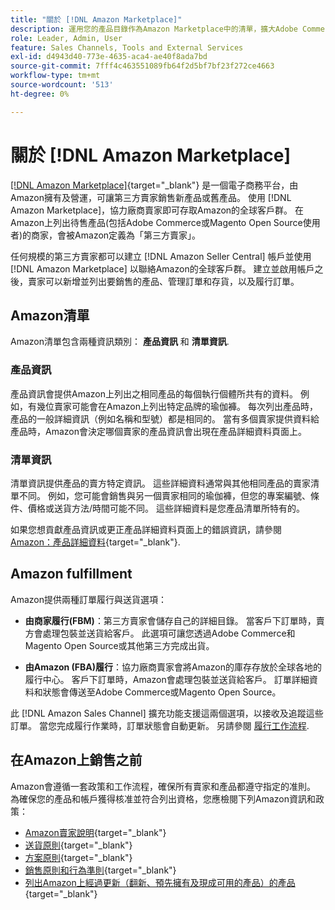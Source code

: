 ```yaml
---
title: "關於 [!DNL Amazon Marketplace]"
description: 運用您的產品目錄作為Amazon Marketplace中的清單，擴大Adobe Commerce或Magento Open Source商店的觸角。
role: Leader, Admin, User
feature: Sales Channels, Tools and External Services
exl-id: d4943d40-773e-4635-aca4-ae40f8ada7bd
source-git-commit: 7fff4c463551089fb64f2d5bf7bf23f272ce4663
workflow-type: tm+mt
source-wordcount: '513'
ht-degree: 0%

---
```


# 關於 [!DNL Amazon Marketplace]

[[!DNL Amazon Marketplace]](https://sell.amazon.com/){target="_blank"} 是一個電子商務平台，由Amazon擁有及營運，可讓第三方賣家銷售新產品或舊產品。 使用 [!DNL Amazon Marketplace]，協力廠商賣家即可存取Amazon的全球客戶群。 在Amazon上列出待售產品(包括Adobe Commerce或Magento Open Source使用者)的商家，會被Amazon定義為「第三方賣家」。

任何規模的第三方賣家都可以建立 [!DNL Amazon Seller Central] 帳戶並使用 [!DNL Amazon Marketplace] 以聯絡Amazon的全球客戶群。 建立並啟用帳戶之後，賣家可以新增並列出要銷售的產品、管理訂單和存貨，以及履行訂單。

## Amazon清單

Amazon清單包含兩種資訊類別： **產品資訊** 和 **清單資訊**.

### 產品資訊

產品資訊會提供Amazon上列出之相同產品的每個執行個體所共有的資料。 例如，有幾位賣家可能會在Amazon上列出特定品牌的瑜伽褲。 每次列出產品時，產品的一般詳細資訊（例如名稱和型號）都是相同的。 當有多個賣家提供資料給產品時，Amazon會決定哪個賣家的產品資訊會出現在產品詳細資料頁面上。

### 清單資訊

清單資訊提供產品的賣方特定資訊。 這些詳細資料通常與其他相同產品的賣家清單不同。 例如，您可能會銷售與另一個賣家相同的瑜伽褲，但您的專案編號、條件、價格或送貨方法/時間可能不同。 這些詳細資料是您產品清單所特有的。

如果您想貢獻產品資訊或更正產品詳細資料頁面上的錯誤資訊，請參閱 [Amazon：產品詳細資料](https://sellercentral.amazon.com/gp/help/external/200335450){target="_blank"}.

## Amazon fulfillment

Amazon提供兩種訂單履行與送貨選項：

- **由商家履行(FBM)**：第三方賣家會儲存自己的詳細目錄。 當客戶下訂單時，賣方會處理包裝並送貨給客戶。 此選項可讓您透過Adobe Commerce和Magento Open Source或其他第三方完成出貨。

- **由Amazon (FBA)履行**：協力廠商賣家會將Amazon的庫存存放於全球各地的履行中心。 客戶下訂單時，Amazon會處理包裝並送貨給客戶。 訂單詳細資料和狀態會傳送至Adobe Commerce或Magento Open Source。

此 [!DNL Amazon Sales Channel] 擴充功能支援這兩個選項，以接收及追蹤這些訂單。 當您完成履行作業時，訂單狀態會自動更新。 另請參閱 [履行工作流程](./fulfillment-workflows.md).

## 在Amazon上銷售之前

Amazon會遵循一套政策和工作流程，確保所有賣家和產品都遵守指定的准則。 為確保您的產品和帳戶獲得核准並符合列出資格，您應檢閱下列Amazon資訊和政策：

- [Amazon賣家說明](https://sellercentral.amazon.com/gp/help/external/help-page.html?itemID=2&amp;language=en_US/){target="_blank"}
- [送貨原則](https://sellercentral.amazon.com/gp/help/external/201901620?language=en-US){target="_blank"}
- [方案原則](https://sellercentral.amazon.com/gp/help/external/521?language=en-US){target="_blank"}
- [銷售原則和行為準則](https://sellercentral.amazon.com/gp/help/external/1801?language=en-US){target="_blank"}
- [列出Amazon上經過更新（翻新、預先擁有及現成可用的產品）的產品](https://sell.amazon.com/programs/renewed){target="_blank"}
